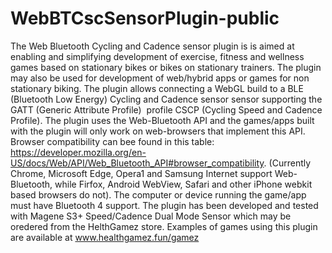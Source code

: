 # WebBTCscSensorPlugin-public
 The Web Bluetooth Cycling and Cadence sensor plugin is is aimed at enabling and simplifying development of exercise, fitness and wellness games based on stationary bikes or bikes on stationary trainers. The plugin may also be used for development of web/hybrid apps or games for non stationary biking.  The plugin allows connecting a WebGL build to a BLE  (Bluetooth Low Energy) Cycling and Cadence sensor sensor supporting the GATT (Generic Attribute Profile)   profile CSCP (Cycling Speed and Cadence Profile). The plugin uses the Web-Bluetooth API  and the games/apps built with the plugin will only work on web-browsers that implement this API. Browser compatibility can bee found in this table: https://developer.mozilla.org/en-US/docs/Web/API/Web_Bluetooth_API#browser_compatibility. (Currently Chrome, Microsoft Edge, Opera1 and Samsung Internet support Web-Bluetooth, while Firfox, Android WebView, Safari and other iPhone webkit based browsers do not). The computer or device running the game/app must have Bluetooth 4 support. The plugin has been developed and tested with  Magene S3+ Speed/Cadence Dual Mode Sensor which may be oredered from the HelthGamez store. Examples of games using this plugin are available at www.healthgamez.fun/gamez  
